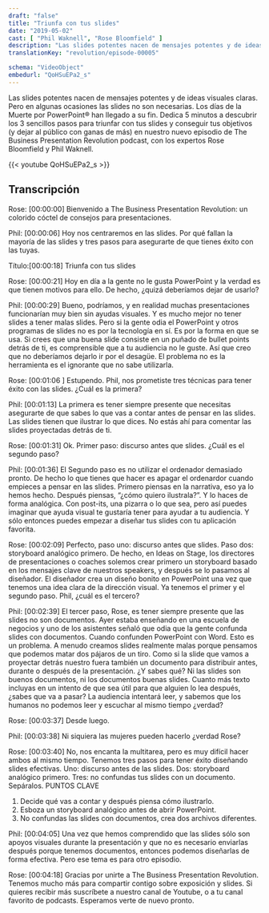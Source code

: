 ```yaml
---
draft: "false"
title: "Triunfa con tus slides"
date: "2019-05-02"
cast: [ "Phil Waknell", "Rose Bloomfield" ]
description: "​​Las slides potentes nacen de mensajes potentes y de ideas visuales claras aunque en ocasiones no son necesarias"
translationKey: "revolution/episode-00005"

schema: "VideoObject"
embedurl: "QoHSuEPa2_s"
---
```


​​Las slides potentes nacen de mensajes potentes y de ideas visuales claras. Pero en algunas ocasiones las slides no son necesarias. Los días de la Muerte por PowerPoint® han llegado a su fin. Dedica 5 minutos a descubrir los 3 sencillos pasos para triunfar con tus slides y conseguir tus objetivos (y dejar al público con ganas de más) en nuestro nuevo episodio de The Business Presentation Revolution podcast, con los expertos Rose Bloomfield y Phil Waknell.

{{< youtube QoHSuEPa2_s >}}

## Transcripción
 
Rose: [00:00:00] Bienvenido a The Business Presentation Revolution: un colorido cóctel de consejos para presentaciones.
 
Phil: [00:00:06] Hoy nos centraremos en las slides. Por qué fallan la mayoría de las slides y tres pasos para asegurarte de que tienes éxito con las tuyas.

Título:[00:00:18]  Triunfa con tus slides

Rose: [00:00:21] Hoy en día a la gente no le gusta PowerPoint y la verdad es que tienen motivos para ello. De hecho, ¿quizá deberíamos dejar de usarlo?
 
Phil: [00:00:29] Bueno, podríamos, y en realidad muchas presentaciones funcionarían muy bien sin ayudas visuales. Y es mucho mejor no tener slides a tener malas slides. Pero si la gente odia el PowerPoint y otros programas de slides no es por la tecnología en sí. Es por la forma en que se usa. Si crees que una buena slide consiste en un puñado de bullet points detrás de ti, es comprensible que a tu audiencia no le guste. Así que creo que no deberíamos dejarlo ir por el desagüe. El problema no es la herramienta es el ignorante que no sabe utilizarla.
 
Rose: [00:01:06 ] Estupendo. Phil, nos prometiste tres técnicas para tener éxito con las slides. ¿Cuál es la primera? 
 
Phil: [00:01:13] La primera es tener siempre presente que necesitas asegurarte de que sabes lo que vas a contar antes de pensar en las slides. Las slides tienen que ilustrar lo que dices. No estás ahí para comentar las slides proyectadas detrás de ti. 
 
Rose: [00:01:31] Ok. Primer paso: discurso antes que slides. ¿Cuál es el segundo paso?
 
Phil: [00:01:36] El Segundo paso es no utilizar el ordenador demasiado pronto. De hecho lo que tienes que hacer es apagar el ordenardor cuando empieces a pensar en las slides. Primero piensas en la narrativa, eso ya lo hemos hecho. Después piensas, “¿cómo quiero ilustrala?”. Y lo haces de forma analógica. Con post-its, una pizarra o lo que sea, pero así puedes imaginar que ayuda visual te gustaría tener para ayudar a tu audiencia. Y sólo entonces puedes empezar a diseñar tus slides con tu aplicación favorita.
 
Rose: [00:02:09] Perfecto, paso uno: discurso antes que slides. Paso dos: storyboard analógico primero. De hecho, en Ideas on Stage, los directores de presentaciones o coaches solemos crear primero un storyboard basado en los mensajes clave de nuestros speakers, y después se lo pasamos al diseñador. El diseñador crea un diseño bonito en PowerPoint una vez que tenemos una idea clara de la dirección visual. Ya tenemos el primer y el segundo paso. Phil, ¿cuál es el tercero?
 
Phil: [00:02:39] El tercer paso, Rose, es tener siempre presente que las slides no son documentos. Ayer estaba enseñando en una escuela de negocios y uno de los asistentes señaló que odia que la gente confunda slides con documentos. Cuando confunden PowerPoint con Word. Esto es un problema. A menudo creamos slides realmente malas porque pensamos que podemos matar dos pájaros de un tiro. Como si la slide que vamos a proyectar detrás nuestro fuera también un documento para distribuir antes, durante o después de la presentación. ¿Y sabes qué? Ni las slides son buenos documentos, ni los documentos buenas slides. Cuanto más texto incluyas en un intento de que sea útil para que alguien lo lea después, ¿sabes que va a pasar? La audiencia intentará leer, y sabemos que los humanos no podemos leer y escuchar al mismo tiempo ¿verdad?
 
Rose: [00:03:37] Desde luego.
 
Phil: [00:03:38] Ni siquiera las mujeres pueden hacerlo ¿verdad Rose? 
 
Rose: [00:03:40] No, nos encanta la multitarea, pero es muy difícil hacer ambos al mismo tiempo. Tenemos tres pasos para tener éxito diseñando slides efectivas. Uno: discurso antes de las slides. Dos: storyboard analógico primero. Tres: no confundas tus slides con un documento. Sepáralos.
PUNTOS CLAVE
1.	Decide qué vas a contar y después piensa cómo ilustrarlo.
2.	Esboza un storyboard analógico antes de abrir PowerPoint.
3.	No confundas las slides con documentos, crea dos archivos diferentes. 

Phil: [00:04:05] Una vez que hemos comprendido que las slides sólo son apoyos visuales durante la presentación y que no es necesario enviarlas después porque tenemos documentos, entonces podemos diseñarlas de forma efectiva. Pero ese tema es para otro episodio. 
 
Rose: [00:04:18] Gracias por unirte a The Business Presentation Revolution. Tenemos mucho más para compartir contigo sobre exposición y slides. Si quieres recibir más suscríbete a nuestro canal de Youtube, o a tu canal favorito de podcasts. Esperamos verte de nuevo pronto.
